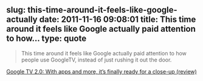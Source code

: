 slug: this-time-around-it-feels-like-google-actually
date: 2011-11-16 09:08:01
title: This time around it feels like Google actually paid attention to how...
type: quote
---

> This time around it feels like Google actually paid attention to how people use GoogleTV, instead of just rushing it out the door.

[Google TV 2.0: With apps and more, it’s finally ready for a close-up (review)](http://venturebeat.com/2011/11/15/google-tv-v2-review/)
